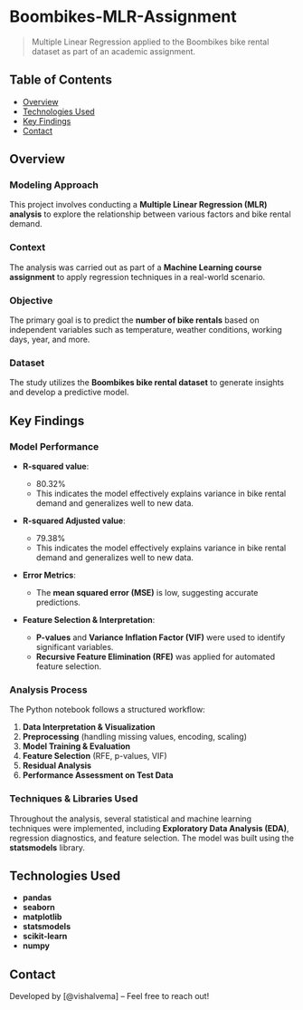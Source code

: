 # Boombikes-MLR-Assignment  
> Multiple Linear Regression applied to the Boombikes bike rental dataset as part of an academic assignment.  

## Table of Contents  
- [Overview](#overview)  
- [Technologies Used](#technologies-used)  
- [Key Findings](#key-findings)  
- [Contact](#contact)  

## Overview  

### Modeling Approach  
This project involves conducting a **Multiple Linear Regression (MLR) analysis** to explore the relationship between various factors and bike rental demand.  

### Context  
The analysis was carried out as part of a **Machine Learning course assignment** to apply regression techniques in a real-world scenario.  

### Objective  
The primary goal is to predict the **number of bike rentals** based on independent variables such as temperature, weather conditions, working days, year, and more.  

### Dataset  
The study utilizes the **Boombikes bike rental dataset** to generate insights and develop a predictive model.  

## Key Findings  

### Model Performance  
- **R-squared value**:  
  - 80.32%
  - This indicates the model effectively explains variance in bike rental demand and generalizes well to new data.
 
- **R-squared Adjusted value**:  
  - 79.38%
  - This indicates the model effectively explains variance in bike rental demand and generalizes well to new data.  

- **Error Metrics**:  
  - The **mean squared error (MSE)** is low, suggesting accurate predictions.  

- **Feature Selection & Interpretation**:  
  - **P-values** and **Variance Inflation Factor (VIF)** were used to identify significant variables.  
  - **Recursive Feature Elimination (RFE)** was applied for automated feature selection.  

### Analysis Process  
The Python notebook follows a structured workflow:  
1. **Data Interpretation & Visualization**  
2. **Preprocessing** (handling missing values, encoding, scaling)  
3. **Model Training & Evaluation**  
4. **Feature Selection** (RFE, p-values, VIF)  
5. **Residual Analysis**  
6. **Performance Assessment on Test Data**  

### Techniques & Libraries Used  
Throughout the analysis, several statistical and machine learning techniques were implemented, including **Exploratory Data Analysis (EDA)**, regression diagnostics, and feature selection. The model was built using the **statsmodels** library.  

## Technologies Used  
- **pandas**  
- **seaborn**  
- **matplotlib**  
- **statsmodels**  
- **scikit-learn**  
- **numpy**  

## Contact  
Developed by [@vishalvema] – Feel free to reach out!  
